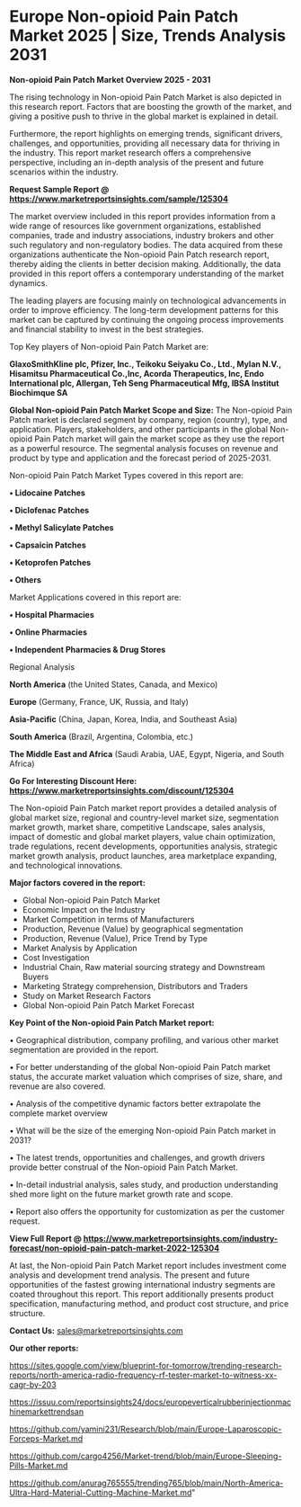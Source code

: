  # Europe Non-opioid Pain Patch Market 2025 | Size, Trends Analysis 2031

<Strong> Non-opioid Pain Patch Market Overview 2025 - 2031</strong>

The rising technology in Non-opioid Pain Patch Market is also depicted in this research report. Factors that are boosting the growth of the market, and giving a positive push to thrive in the global market is explained in detail.

Furthermore, the report highlights on emerging trends, significant drivers, challenges, and opportunities, providing all necessary data for thriving in the industry. This report market research offers a comprehensive perspective, including an in-depth analysis of the present and future scenarios within the industry.

<strong>Request Sample Report @ <a href=https://www.marketreportsinsights.com/sample/125304>https://www.marketreportsinsights.com/sample/125304</a></strong>

The market overview included in this report provides information from a wide range of resources like government organizations, established companies, trade and industry associations, industry brokers and other such regulatory and non-regulatory bodies. The data acquired from these organizations authenticate the Non-opioid Pain Patch research report, thereby aiding the clients in better decision making. Additionally, the data provided in this report offers a contemporary understanding of the market dynamics.

The leading players are focusing mainly on technological advancements in order to improve efficiency. The long-term development patterns for this market can be captured by continuing the ongoing process improvements and financial stability to invest in the best strategies.

Top Key players of Non-opioid Pain Patch Market are:

<strong>GlaxoSmithKline plc, Pfizer, Inc., Teikoku Seiyaku Co., Ltd., Mylan N.V., Hisamitsu Pharmaceutical Co.,Inc, Acorda Therapeutics, Inc, Endo International plc, Allergan, Teh Seng Pharmaceutical Mfg, IBSA Institut Biochimque SA</strong>

<strong><b>Global Non-opioid Pain Patch Market Scope and Size:</b></strong>
The Non-opioid Pain Patch market is declared segment by company, region (country), type, and application. Players, stakeholders, and other participants in the global Non-opioid Pain Patch market will gain the market scope as they use the report as a powerful resource. The segmental analysis focuses on revenue and product by type and application and the forecast period of 2025-2031.

Non-opioid Pain Patch Market Types covered in this report are:

<strong>• Lidocaine Patches

• Diclofenac Patches

• Methyl Salicylate Patches

• Capsaicin Patches

• Ketoprofen Patches

• Others</strong>

Market Applications covered in this report are:

<strong>• Hospital Pharmacies

• Online Pharmacies

• Independent Pharmacies & Drug Stores</strong> 

Regional Analysis

<strong>North America</strong> (the United States, Canada, and Mexico)

<strong>Europe</strong> (Germany, France, UK, Russia, and Italy)

<strong>Asia-Pacific</strong> (China, Japan, Korea, India, and Southeast Asia)

<strong>South America</strong> (Brazil, Argentina, Colombia, etc.)

<strong>The Middle East and Africa</strong> (Saudi Arabia, UAE, Egypt, Nigeria, and South Africa)

<strong>Go For Interesting Discount Here: <a href=https://www.marketreportsinsights.com/discount/125304>https://www.marketreportsinsights.com/discount/125304</a></strong>

The Non-opioid Pain Patch market report provides a detailed analysis of global market size, regional and country-level market size, segmentation market growth, market share, competitive Landscape, sales analysis, impact of domestic and global market players, value chain optimization, trade regulations, recent developments, opportunities analysis, strategic market growth analysis, product launches, area marketplace expanding, and technological innovations.

<strong><b>Major factors covered in the report:</b></strong>
<ul>
  <li>Global Non-opioid Pain Patch Market </li>
  <li>Economic Impact on the Industry</li>
  <li>Market Competition in terms of Manufacturers</li>
  <li>Production, Revenue (Value) by geographical segmentation</li>
  <li>Production, Revenue (Value), Price Trend by Type</li>
  <li>Market Analysis by Application</li>
  <li>Cost Investigation</li>
  <li>Industrial Chain, Raw material sourcing strategy and Downstream Buyers</li>
  <li>Marketing Strategy comprehension, Distributors and Traders</li>
  <li>Study on Market Research Factors</li>
  <li>Global Non-opioid Pain Patch Market Forecast</li>
</ul>

<strong><b>Key Point of the Non-opioid Pain Patch Market report:</b></strong>

• Geographical distribution, company profiling, and various other market segmentation are provided in the report.

• For better understanding of the global Non-opioid Pain Patch market status, the accurate market valuation which comprises of size, share, and revenue are also covered.

• Analysis of the competitive dynamic factors better extrapolate the complete market overview

• What will be the size of the emerging Non-opioid Pain Patch market in 2031?

• The latest trends, opportunities and challenges, and growth drivers provide better construal of the Non-opioid Pain Patch Market.

• In-detail industrial analysis, sales study, and production understanding shed more light on the future market growth rate and scope.

• Report also offers the opportunity for customization as per the customer request.

<strong><b>View Full Report @ <a href=https://www.marketreportsinsights.com/industry-forecast/non-opioid-pain-patch-market-2022-125304>https://www.marketreportsinsights.com/industry-forecast/non-opioid-pain-patch-market-2022-125304</a></b></strong>


At last, the Non-opioid Pain Patch Market report includes investment come analysis and development trend analysis. The present and future opportunities of the fastest growing international industry segments are coated throughout this report. This report additionally presents product specification, manufacturing method, and product cost structure, and price structure.

<strong>Contact Us:</strong>
sales@marketreportsinsights.com

<strong>Our other reports:</strong>

<a href=https://sites.google.com/view/blueprint-for-tomorrow/trending-research-reports/north-america-radio-frequency-rf-tester-market-to-witness-xx-cagr-by-203>https://sites.google.com/view/blueprint-for-tomorrow/trending-research-reports/north-america-radio-frequency-rf-tester-market-to-witness-xx-cagr-by-203</a>

<a href=https://issuu.com/reportsinsights24/docs/europeverticalrubberinjectionmachinemarkettrendsan>https://issuu.com/reportsinsights24/docs/europeverticalrubberinjectionmachinemarkettrendsan</a>

<a href=https://github.com/yamini231/Research/blob/main/Europe-Laparoscopic-Forceps-Market.md>https://github.com/yamini231/Research/blob/main/Europe-Laparoscopic-Forceps-Market.md</a>

<a href=https://github.com/cargo4256/Market-trend/blob/main/Europe-Sleeping-Pills-Market.md>https://github.com/cargo4256/Market-trend/blob/main/Europe-Sleeping-Pills-Market.md</a>

<a href=https://github.com/anurag765555/trending765/blob/main/North-America-Ultra-Hard-Material-Cutting-Machine-Market.md>https://github.com/anurag765555/trending765/blob/main/North-America-Ultra-Hard-Material-Cutting-Machine-Market.md</a>"
